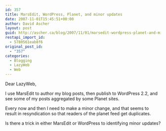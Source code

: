 ```yaml
---
id: 357
title: MarsEdit, WordPress, Planet, and minor updates
date: 2007-11-01T15:45:51+00:00
author: David Ascher
layout: post
guid: http://ascher.ca/blog/2007/11/01/marsedit-wordpress-planet-and-minor-updates/
restapi_import_id:
  - 5780561eab8f6
original_post_id:
  - "357"
categories:
  - Blogging
  - LazyWeb
  - Web
---
```

Dear LazyWeb,

I use MarsEdit to author my blog posts, then publish to WordPress 2.2, and see some of my posts aggregated by some Planet sites.

Every now and then I need to make a minor change, and that seems to result in resyndication so that readers of the planet feed get duplicates.

Is there a trick in either MarsEdit or WordPress to identifying minor updates?
